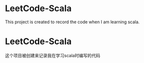 # LeetCode-Scala
This project is created to record the code when I am learning scala.

# LeetCode-Scala 
这个项目被创建来记录我在学习scala时编写的代码
